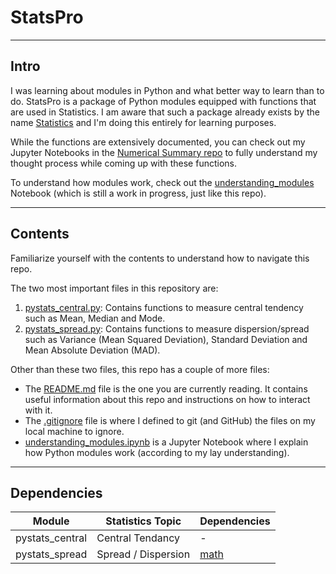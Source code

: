 # StatsPro
---

## Intro
I was learning about modules in Python and what better way to learn than to do.
StatsPro is a package of Python modules equipped with functions that are used in Statistics.
I am aware that such a package already exists by the name [Statistics](https://docs.python.org/3/library/statistics.html) and I'm doing this entirely for learning purposes.

While the functions are extensively documented, you can check out my Jupyter Notebooks in the [Numerical Summary repo](https://github.com/0gregory0/Numerical-Summary) to fully understand my thought process while coming up with these functions.

To understand how modules work, check out the [understanding_modules](https://github.com/0gregory0/pystats/blob/main/understanding_modules.ipynb) Notebook (which is still a work in progress, just like this repo).

---

## Contents
Familiarize yourself with the contents to understand how to navigate this repo.

The two most important files in this repository are:
1. [pystats_central.py](https://github.com/0gregory0/pystats/blob/main/pystats_central.py): Contains functions to measure central tendency such as Mean, Median and Mode.
2. [pystats_spread.py](https://github.com/0gregory0/pystats/blob/main/pystats_spread.py): Contains functions to measure dispersion/spread such as Variance (Mean Squared Deviation), Standard Deviation and Mean Absolute Deviation (MAD).

Other than these two files, this repo has a couple of more files:
- The [README.md](https://github.com/0gregory0/pystats/blob/main/README.md) file is the one you are currently reading. It contains useful information about this repo and instructions on how to interact with it.
- The [.gitignore](https://github.com/0gregory0/pystats/blob/main/.gitignore) file is where I defined to git (and GitHub) the files on my local machine to ignore.
- [understanding_modules.ipynb](https://github.com/0gregory0/pystats/blob/main/understanding_modules.ipynb) is a Jupyter Notebook where I explain how Python modules work (according to my lay understanding).

---

## Dependencies

| Module | Statistics Topic | Dependencies |
| --- | --- | --- | 
| pystats_central | Central Tendancy | - |     
| pystats_spread | Spread / Dispersion | [math](https://docs.python.org/3/library/math.html) |     

